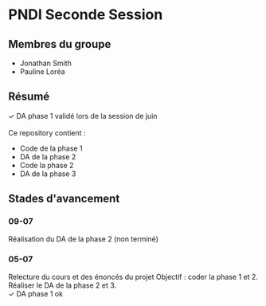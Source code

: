 # PNDI Seconde Session

## Membres du groupe 
* Jonathan Smith 
* Pauline Loréa

## Résumé
✓ DA phase 1 validé lors de la session de juin</br>
</br>
Ce repository contient : 
* Code de la phase 1
* DA de la phase 2
* Code la phase 2
* DA de la phase 3


## Stades d'avancement 
### 09-07
Réalisation du DA de la phase 2 (non terminé)

### 05-07
Relecture du cours et des énoncés du projet 
Objectif : coder la phase 1 et 2. Réaliser le DA de la phase 2 et 3.</br>
✓ DA phase 1 ok 
